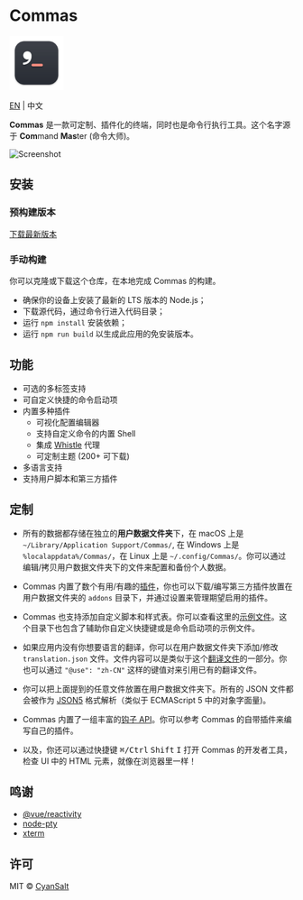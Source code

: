 # Commas

<img src="https://raw.githubusercontent.com/CyanSalt/commas/master/resources/images/icon.png" width="96">

[EN](../README.md) | 中文

**Commas** 是一款可定制、插件化的终端，同时也是命令行执行工具。这个名字源于 **Com**mand **Mas**ter (命令大师)。

![Screenshot](https://user-images.githubusercontent.com/5101076/74102057-fb27bc00-4b7a-11ea-9222-51753bac1e14.png)

## 安装

### 预构建版本

[下载最新版本](https://github.com/CyanSalt/commas/releases)

### 手动构建

你可以克隆或下载这个仓库，在本地完成 Commas 的构建。
  - 确保你的设备上安装了最新的 LTS 版本的 Node.js；
  - 下载源代码，通过命令行进入代码目录；
  - 运行 `npm install` 安装依赖；
  - 运行 `npm run build` 以生成此应用的免安装版本。

## 功能

- 可选的多标签支持
- 可自定义快捷的命令启动项
- 内置多种插件
  - 可视化配置编辑器
  - 支持自定义命令的内置 Shell
  - 集成 [Whistle](https://github.com/avwo/whistle) 代理
  - 可定制主题 (200+ 可下载)
- 多语言支持
- 支持用户脚本和第三方插件

## 定制

- 所有的数据都存储在独立的**用户数据文件夹**下，在 macOS 上是 `~/Library/Application Support/Commas/`, 在 Windows 上是 `%localappdata%/Commas/`，在 Linux 上是 `~/.config/Commas/`。你可以通过编辑/拷贝用户数据文件夹下的文件来配置和备份个人数据。

- Commas 内置了数个有用/有趣的[插件](https://github.com/CyanSalt/commas/tree/master/addons)，你也可以下载/编写第三方插件放置在用户数据文件夹的 `addons` 目录下，并通过设置来管理期望启用的插件。

- Commas 也支持添加自定义脚本和样式表。你可以查看这里的[示例文件](https://github.com/CyanSalt/commas/tree/master/resources/examples)。这个目录下也包含了辅助你自定义快捷键或是命令启动项的示例文件。

- 如果应用内没有你想要语言的翻译，你可以在用户数据文件夹下添加/修改 `translation.json` 文件。文件内容可以是类似于这个[翻译文件](https://github.com/CyanSalt/commas/blob/master/resources/locales/zh-CN.json)的一部分。你也可以通过 `"@use": "zh-CN"` 这样的键值对来引用已有的翻译文件。

- 你可以把上面提到的任意文件放置在用户数据文件夹下。所有的 JSON 文件都会被作为 [JSON5](https://json5.org/) 格式解析（类似于 ECMAScript 5 中的对象字面量)。

- Commas 内置了一组丰富的[钩子 API](https://github.com/CyanSalt/commas/tree/master/api)。你可以参考 Commas 的自带插件来编写自己的插件。

- 以及，你还可以通过快捷键 <kbd>&#8984;/Ctrl</kbd> <kbd>Shift</kbd> <kbd>I</kbd> 打开 Commas 的开发者工具，检查 UI 中的 HTML 元素，就像在浏览器里一样！

## 鸣谢

- [@vue/reactivity](https://github.com/vuejs/vue-next/tree/master/packages/reactivity)
- [node-pty](https://github.com/microsoft/node-pty)
- [xterm](https://github.com/xtermjs/xterm.js)

## 许可

MIT &copy; [CyanSalt](https://github.com/CyanSalt)
